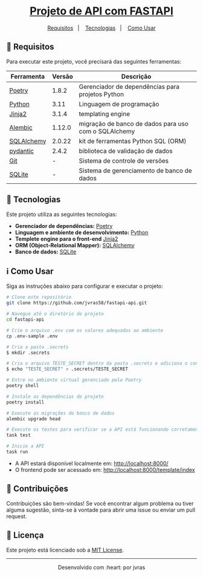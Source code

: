 <h1 align="center">
  <a href="">Projeto de API com FASTAPI</a>
</h1>

<p align="center">
  <a href="#memo-requisitos">Requisitos</a>&nbsp;&nbsp;&nbsp;|&nbsp;&nbsp;&nbsp;
  <a href="#rocket-tecnologias">Tecnologias</a>&nbsp;&nbsp;&nbsp;|&nbsp;&nbsp;&nbsp;
  <a href="#information_source-como-usar">Como Usar</a>
</p>

## :memo: Requisitos

Para executar este projeto, você precisará das seguintes ferramentas:

| Ferramenta                                         | Versão  | Descrição                                   |
| -------------------------------------------------- | ------- | ------------------------------------------- |
| [Poetry](https://python-poetry.org/)               | 1.8.2   | Gerenciador de dependências para projetos Python |
| [Python](https://www.python.org/)                  | 3.11    | Linguagem de programação                    |
| [Jinja2](https://jinja.palletsprojects.com/)       | 3.1.4   | templating engine                           |
| [Alembic](https://alembic.sqlalchemy.org/)         | 1.12.0  | migração de banco de dados para uso com o SQLAlchemy |
| [SQLAlchemy](https://www.sqlalchemy.org/)          | 2.0.22  | kit de ferramentas Python SQL (ORM)         |
| [pydantic](https://docs.pydantic.dev/latest/)      | 2.4.2   | biblioteca de validação de dados            |
| [Git](https://git-scm.com)                         | -       | Sistema de controle de versões              |
| [SQLite](https://sqlite.org/)                      | -       | Sistema de gerenciamento de banco de dados  |


## :rocket: Tecnologias

Este projeto utiliza as seguintes tecnologias:

- **Gerenciador de dependências:** [Poetry](https://python-poetry.org/)
- **Linguagem e ambiente de desenvolvimento:** [Python](https://www.python.org/)
- **Templete engine para o front-end** [Jinja2](https://jinja.palletsprojects.com/)
- **ORM (Object-Relational Mapper):** [SQLAlchemy](https://www.sqlalchemy.org/)
- **Banco de dados:** [SQLite](https://sqlite.org/)


## :information_source: Como Usar

Siga as instruções abaixo para configurar e executar o projeto:

```bash
# Clone este repositório
git clone https://github.com/jvras58/fastapi-api.git

# Navegue até o diretório do projeto
cd fastapi-api

# Crie o arquivo .env com os valores adequados ao ambiente
cp .env-sample .env

# Cria a pasta .secrets
$ mkdir .secrets

# Cria o arquivo TESTE_SECRET dentro da pasta .secrets e adiciona o conteúdo TESTE_SECRET
$ echo "TESTE_SECRET" > .secrets/TESTE_SECRET

# Entre no ambiente virtual gerenciado pelo Poetry
poetry shell

# Instale as dependências do projeto
poetry install

# Execute as migrações do banco de dados
alembic upgrade head

# Execute os testes para verificar se a API está funcionando corretamente
task test

# Inicie a API
task run
```

- A API estará disponível localmente em: [http://localhost:8000/](http://localhost:8000/)
- O frontend pode ser acessado em: [http://localhost:8000/template/index](http://localhost:8000/template/create_user)

## :handshake: Contribuições

Contribuições são bem-vindas! Se você encontrar algum problema ou tiver alguma sugestão, sinta-se à vontade para abrir uma issue ou enviar um pull request.

## :page_facing_up: Licença

Este projeto está licenciado sob a [MIT License](LICENSE).

---

<p align="center">Desenvolvido com :heart: por jvras</p>
